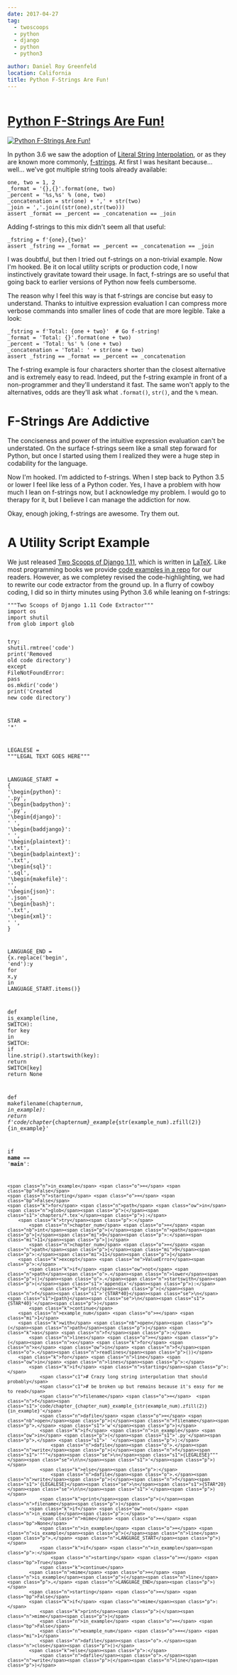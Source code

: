 ```yaml
---
date: 2017-04-27
tag:
  - twoscoops
  - python
  - django
  - python
  - python3

author: Daniel Roy Greenfeld
location: California
title: Python F-Strings Are Fun!
---
```


<div class="twelve wide column">
  <h1 class="ui block header">
    <div class="content">
      <a href="/python-f-strings-are-fun ">Python F-Strings Are Fun!</a>
    </div>
  </h1>
  <p>
    <a
      href="https://www.pydanny.com/python-f-strings-are-fun "
      target="_blank"
      ><img
        alt="Python F-Strings Are Fun!"
        src="https://raw.githubusercontent.com/pydanny/pydanny.github.com/master/static/python-tip-from-pydanny.png"
    /></a>
  </p>
  <p>
    In python 3.6 we saw the adoption of
    <a href="https://www.python.org/dev/peps/pep-0498/" target="_blank"
      >Literal String Interpolation</a
    >, or as they are known more commonly,
    <a
      href="https://docs.python.org/3.6/reference/lexical_analysis #f-strings"
      target="_blank"
      >f-strings</a
    >. At first I was hesitant because... well... we've got multiple string
    tools already available:
  </p>
  <div class="codehilite ui secondary segment">
    <pre><span></span><code><span class="n">one</span><span class="p">,</span> <span class="n">two</span> <span class="o">=</span> <span class="mi">1</span><span class="p">,</span> <span class="mi">2</span>
<span class="n">_format</span> <span class="o">=</span> <span class="s1">'{},{}'</span><span class="o">.</span><span class="n">format</span><span class="p">(</span><span class="n">one</span><span class="p">,</span> <span class="n">two</span><span class="p">)</span>
<span class="n">_percent</span> <span class="o">=</span> <span class="s1">'</span><span class="si">%s</span><span class="s1">,</span><span class="si">%s</span><span class="s1">'</span> <span class="o">%</span> <span class="p">(</span><span class="n">one</span><span class="p">,</span> <span class="n">two</span><span class="p">)</span>
<span class="n">_concatenation</span> <span class="o">=</span> <span class="nb">str</span><span class="p">(</span><span class="n">one</span><span class="p">)</span> <span class="o">+</span> <span class="s1">','</span> <span class="o">+</span> <span class="nb">str</span><span class="p">(</span><span class="n">two</span><span class="p">)</span>
<span class="n">_join</span> <span class="o">=</span> <span class="s1">','</span><span class="o">.</span><span class="n">join</span><span class="p">((</span><span class="nb">str</span><span class="p">(</span><span class="n">one</span><span class="p">),</span><span class="nb">str</span><span class="p">(</span><span class="n">two</span><span class="p">)))</span>
<span class="k">assert</span> <span class="n">_format</span> <span class="o">==</span> <span class="n">_percent</span> <span class="o">==</span> <span class="n">_concatenation</span> <span class="o">==</span> <span class="n">_join</span>
</code></pre>
  </div>
  <p>Adding f-strings to this mix didn't seem all that useful:</p>
  <div class="codehilite ui secondary segment">
    <pre><span></span><code><span class="n">_fstring</span> <span class="o">=</span> <span class="n">f</span><span class="s1">'{one},{two}'</span>
<span class="k">assert</span> <span class="n">_fstring</span> <span class="o">==</span> <span class="n">_format</span> <span class="o">==</span> <span class="n">_percent</span> <span class="o">==</span> <span class="n">_concatenation</span> <span class="o">==</span> <span class="n">_join</span>
</code></pre>
  </div>
  <p>
    I was doubtful, but then I tried out f-strings on a non-trivial example. Now
    I'm hooked. Be it on local utility scripts or production code, I now
    instinctively gravitate toward their usage. In fact, f-strings are so useful
    that going back to earlier versions of Python now feels cumbersome.
  </p>
  <p>
    The reason why I feel this way is that f-strings are concise but easy to
    understand. Thanks to intuitive expression evaluation I can compress more
    verbose commands into smaller lines of code that are more legible. Take a
    look:
  </p>
  <div class="codehilite ui secondary segment">
    <pre><span></span><code><span class="n">_fstring</span> <span class="o">=</span> <span class="n">f</span><span class="s1">'Total: {one + two}'</span>  <span class="c1"># Go f-string!</span>
<span class="n">_format</span> <span class="o">=</span> <span class="s1">'Total: {}'</span><span class="o">.</span><span class="n">format</span><span class="p">(</span><span class="n">one</span> <span class="o">+</span> <span class="n">two</span><span class="p">)</span>
<span class="n">_percent</span> <span class="o">=</span> <span class="s1">'Total: </span><span class="si">%s</span><span class="s1">'</span> <span class="o">%</span> <span class="p">(</span><span class="n">one</span> <span class="o">+</span> <span class="n">two</span><span class="p">)</span>
<span class="n">_concatenation</span> <span class="o">=</span> <span class="s1">'Total: '</span> <span class="o">+</span> <span class="nb">str</span><span class="p">(</span><span class="n">one</span> <span class="o">+</span> <span class="n">two</span><span class="p">)</span>
<span class="k">assert</span> <span class="n">_fstring</span> <span class="o">==</span> <span class="n">_format</span> <span class="o">==</span> <span class="n">_percent</span> <span class="o">==</span> <span class="n">_concatenation</span>
</code></pre>
  </div>
  <p>
    The f-string example is four characters shorter than the closest alternative
    and is extremely easy to read. Indeed, put the f-string example in front of
    a non-programmer and they'll understand it fast. The same won't apply to the
    alternatives, odds are they'll ask what <code>.format()</code>,
    <code>str()</code>, and the <code>%</code> mean.
  </p>
  <h1 id="f-strings-are-addictive">F-Strings Are Addictive</h1>
  <p>
    The conciseness and power of the intuitive expression evaluation can't be
    understated. On the surface f-strings seem like a small step forward for
    Python, but once I started using them I realized they were a huge step in
    codability for the language.
  </p>
  <p>
    Now I'm hooked. I'm addicted to f-strings. When I step back to Python 3.5 or
    lower I feel like less of a Python coder. Yes, I have a problem with how
    much I lean on f-strings now, but I acknowledge my problem. I would go to
    therapy for it, but I believe I can manage the addiction for now.
  </p>
  <p>Okay, enough joking, f-strings are awesome. Try them out.</p>
  <h1 id="a-utility-script-example">A Utility Script Example</h1>
  <p>
    We just released
    <a
      href="https://www.twoscoopspress.com/products/two-scoops-of-django-1-11"
      target="_blank"
      >Two Scoops of Django 1.11</a
    >, which is written in
    <a href="https://en.wikipedia.org/wiki/LaTeX" target="_blank">LaTeX</a>.
    Like most programming books we provide
    <a
      href="https://github.com/twoscoops/two-scoops-of-django-1.11/tree/master/code"
      target="_blank"
      >code examples in a repo</a
    >
    for our readers. However, as we completey revised the code-highlighting, we
    had to rewrite our code extractor from the ground up. In a flurry of cowboy
    coding, I did so in thirty minutes using Python 3.6 while leaning on
    f-strings:
  </p>
  <div class="codehilite ui secondary segment">
    <pre><span></span><code><span class="sd">"""Two Scoops of Django 1.11 Code Extractor"""</span>
<span class="kn">import</span> <span class="nn">os</span>
<span class="kn">import</span> <span class="nn">shutil</span>
<span class="kn">from</span> <span class="nn">glob</span> <span class="kn">import</span> <span class="n">glob</span>

<span class="k">try</span><span class="p">:</span>
<span class="n">shutil</span><span class="o">.</span><span class="n">rmtree</span><span class="p">(</span><span class="s1">'code'</span><span class="p">)</span>
<span class="k">print</span><span class="p">(</span><span class="s1">'Removed old code directory'</span><span class="p">)</span>
<span class="k">except</span> <span class="n">FileNotFoundError</span><span class="p">:</span>
<span class="k">pass</span>
<span class="n">os</span><span class="o">.</span><span class="n">mkdir</span><span class="p">(</span><span class="s1">'code'</span><span class="p">)</span>
<span class="k">print</span><span class="p">(</span><span class="s1">'Created new code directory'</span><span class="p">)</span>

<span class="n">STAR</span> <span class="o">=</span> <span class="s1">'\*'</span>

<span class="n">LEGALESE</span> <span class="o">=</span> <span class="s2">"""LEGAL TEXT GOES HERE"""</span>

<span class="n">LANGUAGE_START</span> <span class="o">=</span> <span class="p">{</span>
<span class="s1">'</span><span class="se">\\</span><span class="s1">begin{python}'</span><span class="p">:</span> <span class="s1">'.py'</span><span class="p">,</span>
<span class="s1">'</span><span class="se">\\</span><span class="s1">begin{badpython}'</span><span class="p">:</span> <span class="s1">'.py'</span><span class="p">,</span>
<span class="s1">'</span><span class="se">\\</span><span class="s1">begin{django}'</span><span class="p">:</span> <span class="s1">' '</span><span class="p">,</span>
<span class="s1">'</span><span class="se">\\</span><span class="s1">begin{baddjango}'</span><span class="p">:</span> <span class="s1">' '</span><span class="p">,</span>
<span class="s1">'</span><span class="se">\\</span><span class="s1">begin{plaintext}'</span><span class="p">:</span> <span class="s1">'.txt'</span><span class="p">,</span>
<span class="s1">'</span><span class="se">\\</span><span class="s1">begin{badplaintext}'</span><span class="p">:</span> <span class="s1">'.txt'</span><span class="p">,</span>
<span class="s1">'</span><span class="se">\\</span><span class="s1">begin{sql}'</span><span class="p">:</span> <span class="s1">'.sql'</span><span class="p">,</span>
<span class="s1">'</span><span class="se">\\</span><span class="s1">begin{makefile}'</span><span class="p">:</span> <span class="s1">''</span><span class="p">,</span>
<span class="s1">'</span><span class="se">\\</span><span class="s1">begin{json}'</span><span class="p">:</span> <span class="s1">'.json'</span><span class="p">,</span>
<span class="s1">'</span><span class="se">\\</span><span class="s1">begin{bash}'</span><span class="p">:</span> <span class="s1">'.txt'</span><span class="p">,</span>
<span class="s1">'</span><span class="se">\\</span><span class="s1">begin{xml}'</span><span class="p">:</span> <span class="s1">' '</span><span class="p">,</span>
<span class="p">}</span>

<span class="n">LANGUAGE_END</span> <span class="o">=</span> <span class="p">{</span><span class="n">x</span><span class="o">.</span><span class="n">replace</span><span class="p">(</span><span class="s1">'begin'</span><span class="p">,</span> <span class="s1">'end'</span><span class="p">):</span><span class="n">y</span> <span class="k">for</span> <span class="n">x</span><span class="p">,</span><span class="n">y</span> <span class="ow">in</span> <span class="n">LANGUAGE_START</span><span class="o">.</span><span class="n">items</span><span class="p">()}</span>

<span class="k">def</span> <span class="nf">is_example</span><span class="p">(</span><span class="n">line</span><span class="p">,</span> <span class="n">SWITCH</span><span class="p">):</span>
<span class="k">for</span> <span class="n">key</span> <span class="ow">in</span> <span class="n">SWITCH</span><span class="p">:</span>
<span class="k">if</span> <span class="n">line</span><span class="o">.</span><span class="n">strip</span><span class="p">()</span><span class="o">.</span><span class="n">startswith</span><span class="p">(</span><span class="n">key</span><span class="p">):</span>
<span class="k">return</span> <span class="n">SWITCH</span><span class="p">[</span><span class="n">key</span><span class="p">]</span>
<span class="k">return</span> <span class="bp">None</span>

<span class="k">def</span> <span class="nf">makefilename</span><span class="p">(</span><span class="n">chapter*num</span><span class="p">,</span> <span class="n">in_example</span><span class="p">):</span>
<span class="k">return</span> <span class="n">f</span><span class="s1">'code/chapter*{chapter*num}\_example*{str(example_num).zfill(2)}{in_example}'</span>

<span class="k">if</span> <span class="vm">**name**</span> <span class="o">==</span> <span class="s1">'**main**'</span><span class="p">:</span>

    <span class="n">in_example</span> <span class="o">=</span> <span class="bp">False</span>
    <span class="n">starting</span> <span class="o">=</span> <span class="bp">False</span>
    <span class="k">for</span> <span class="n">path</span> <span class="ow">in</span> <span class="n">glob</span><span class="p">(</span><span class="s1">'chapters/*.tex'</span><span class="p">):</span>
        <span class="k">try</span><span class="p">:</span>
            <span class="n">chapter_num</span> <span class="o">=</span> <span class="nb">int</span><span class="p">(</span><span class="n">path</span><span class="p">[</span><span class="mi">9</span><span class="p">:</span><span class="mi">11</span><span class="p">])</span>
            <span class="n">chapter_num</span> <span class="o">=</span> <span class="n">path</span><span class="p">[</span><span class="mi">9</span><span class="p">:</span><span class="mi">11</span><span class="p">]</span>
        <span class="k">except</span> <span class="ne">ValueError</span><span class="p">:</span>
            <span class="k">if</span> <span class="ow">not</span> <span class="n">path</span><span class="o">.</span><span class="n">lower</span><span class="p">()</span><span class="o">.</span><span class="n">startswith</span><span class="p">(</span><span class="s1">'appendix'</span><span class="p">):</span>
                <span class="k">print</span><span class="p">(</span><span class="n">f</span><span class="s1">'{STAR*40}</span><span class="se">\n</span><span class="s1">{path}</span><span class="se">\n</span><span class="s1">{STAR*40}'</span><span class="p">)</span>
            <span class="k">continue</span>
        <span class="n">example_num</span> <span class="o">=</span> <span class="mi">1</span>
        <span class="k">with</span> <span class="nb">open</span><span class="p">(</span><span class="n">path</span><span class="p">)</span> <span class="k">as</span> <span class="n">f</span><span class="p">:</span>
            <span class="n">lines</span> <span class="o">=</span> <span class="p">(</span><span class="n">x</span> <span class="k">for</span> <span class="n">x</span> <span class="ow">in</span> <span class="n">f</span><span class="o">.</span><span class="n">readlines</span><span class="p">())</span>
        <span class="k">for</span> <span class="n">line</span> <span class="ow">in</span> <span class="n">lines</span><span class="p">:</span>
            <span class="k">if</span> <span class="n">starting</span><span class="p">:</span>
                <span class="c1"># Crazy long string interpolation that should probably</span>
                <span class="c1"># be broken up but remains because it's easy for me to read</span>
                <span class="n">filename</span> <span class="o">=</span>  <span class="n">f</span><span class="s1">'code/chapter_{chapter_num}_example_{str(example_num).zfill(2)}{in_example}'</span>
                <span class="n">dafile</span> <span class="o">=</span> <span class="nb">open</span><span class="p">(</span><span class="n">filename</span><span class="p">,</span> <span class="s1">'w'</span><span class="p">)</span>
                <span class="k">if</span> <span class="n">in_example</span> <span class="ow">in</span> <span class="p">(</span><span class="s1">'.py'</span><span class="p">,</span> <span class="s1">' '</span><span class="p">):</span>
                    <span class="n">dafile</span><span class="o">.</span><span class="n">write</span><span class="p">(</span><span class="n">f</span><span class="s1">'"""</span><span class="se">\n</span><span class="s1">{LEGALESE}"""</span><span class="se">\n\n</span><span class="s1">'</span><span class="p">)</span>
                <span class="k">else</span><span class="p">:</span>
                    <span class="n">dafile</span><span class="o">.</span><span class="n">write</span><span class="p">(</span><span class="n">f</span><span class="s1">'{LEGALESE}</span><span class="se">\n</span><span class="s1">{STAR*20}</span><span class="se">\n\n</span><span class="s1">'</span><span class="p">)</span>
                <span class="k">print</span><span class="p">(</span><span class="n">filename</span><span class="p">)</span>
            <span class="k">if</span> <span class="ow">not</span> <span class="n">in_example</span><span class="p">:</span>
                <span class="n">mime</span> <span class="o">=</span> <span class="bp">None</span>
                <span class="n">in_example</span> <span class="o">=</span> <span class="n">is_example</span><span class="p">(</span><span class="n">line</span><span class="p">,</span> <span class="n">LANGUAGE_START</span><span class="p">)</span>
                <span class="k">if</span> <span class="n">in_example</span><span class="p">:</span>
                    <span class="n">starting</span> <span class="o">=</span> <span class="bp">True</span>
                <span class="k">continue</span>
            <span class="n">mime</span> <span class="o">=</span> <span class="n">is_example</span><span class="p">(</span><span class="n">line</span><span class="p">,</span> <span class="n">LANGUAGE_END</span><span class="p">)</span>
            <span class="n">starting</span> <span class="o">=</span> <span class="bp">False</span>
            <span class="k">if</span> <span class="n">mime</span><span class="p">:</span>
                <span class="k">print</span><span class="p">(</span><span class="n">mime</span><span class="p">)</span>
                <span class="n">in_example</span> <span class="o">=</span> <span class="bp">False</span>
                <span class="n">example_num</span> <span class="o">+=</span> <span class="mi">1</span>
                <span class="n">dafile</span><span class="o">.</span><span class="n">close</span><span class="p">()</span>
            <span class="k">else</span><span class="p">:</span>
                <span class="n">dafile</span><span class="o">.</span><span class="n">write</span><span class="p">(</span><span class="n">line</span><span class="p">)</span>

</code></pre>
  </div>

  </div>
